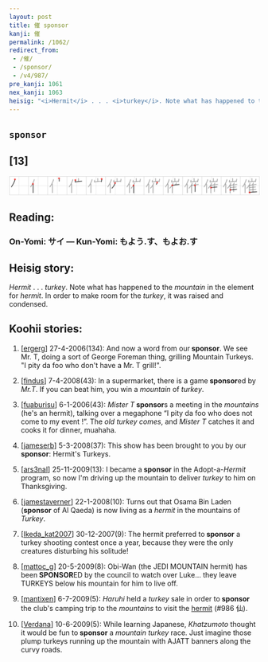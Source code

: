 ```yaml
---
layout: post
title: 催 sponsor
kanji: 催
permalink: /1062/
redirect_from:
 - /催/
 - /sponsor/
 - /v4/987/
pre_kanji: 1061
nex_kanji: 1063
heisig: "<i>Hermit</i> . . . <i>turkey</i>. Note what has happened to the <i>mountain</i> in the element for <i>hermit</i>. In order to make room for the <i>turkey</i>, it was raised and condensed."
---
```


## `sponsor`

## [13]

<div class="stroke"><img src="../images/E582AC.png" /></div>

## Reading:

### On-Yomi: サイ &mdash; Kun-Yomi: もよう.す、もよお.す

## Heisig story:

<i>Hermit</i> . . . <i>turkey</i>. Note what has happened to the <i>mountain</i> in the element for <i>hermit</i>. In order to make room for the <i>turkey</i>, it was raised and condensed.

## Koohii stories:

1) [<a href="http://kanji.koohii.com/profile/ergerg">ergerg</a>] 27-4-2006(134): And now a word from our<strong> sponsor</strong>. We see Mr. T, doing a sort of George Foreman thing, grilling Mountain Turkeys. &quot;I pity da foo who don&#039;t have a Mr. T grill!&quot;.

2) [<a href="http://kanji.koohii.com/profile/findus">findus</a>] 7-4-2008(43): In a supermarket, there is a game<strong> sponsor</strong>ed by <em>Mr.T</em>. If you can beat him, you win a <em>mountain</em> of <em>turkey</em>.

3) [<a href="http://kanji.koohii.com/profile/fuaburisu">fuaburisu</a>] 6-1-2006(43): <em>Mister T</em><strong> sponsor</strong>s a meeting in the <em>mountains</em> (he&#039;s an hermit), talking over a megaphone “I pity da foo who does not come to my event !”. The <em>old turkey comes</em>, and <em>Mister T</em> catches it and cooks it for dinner, muahaha.

4) [<a href="http://kanji.koohii.com/profile/jameserb">jameserb</a>] 5-3-2008(37): This show has been brought to you by our<strong> sponsor</strong>: Hermit&#039;s Turkeys.

5) [<a href="http://kanji.koohii.com/profile/ars3nal">ars3nal</a>] 25-11-2009(13): I became a<strong> sponsor</strong> in the Adopt-a-<em>Hermit</em> program, so now I&#039;m driving up the mountain to deliver <em>turkey</em> to him on Thanksgiving.

6) [<a href="http://kanji.koohii.com/profile/jamestaverner">jamestaverner</a>] 22-1-2008(10): Turns out that Osama Bin Laden (<strong>sponsor</strong> of Al Qaeda) is now living as a <em>hermit</em> in the mountains of <em>Turkey</em>.

7) [<a href="http://kanji.koohii.com/profile/Ikeda_kat2007">Ikeda_kat2007</a>] 30-12-2007(9): The hermit preferred to<strong> sponsor</strong> a turkey shooting contest once a year, because they were the only creatures disturbing his solitude!

8) [<a href="http://kanji.koohii.com/profile/mattoc_g">mattoc_g</a>] 20-5-2009(8): Obi-Wan (the JEDI MOUNTAIN hermit) has been<strong> SPONSOR</strong>ED by the council to watch over Luke... they leave TURKEYS below his mountain for him to live off.

9) [<a href="http://kanji.koohii.com/profile/mantixen">mantixen</a>] 6-7-2009(5): <em>Haruhi</em> held a <em>turkey</em> sale in order to<strong> sponsor</strong> the club&#039;s camping trip to the <em>mountains</em> to visit the <a href="../986">hermit</a> (#986 仙).

10) [<a href="http://kanji.koohii.com/profile/Verdana">Verdana</a>] 10-6-2009(5): While learning Japanese, <em>Khatzumoto</em> thought it would be fun to<strong> sponsor</strong> a <em>mountain turkey</em> race. Just imagine those plump turkeys running up the mountain with AJATT banners along the curvy roads.
